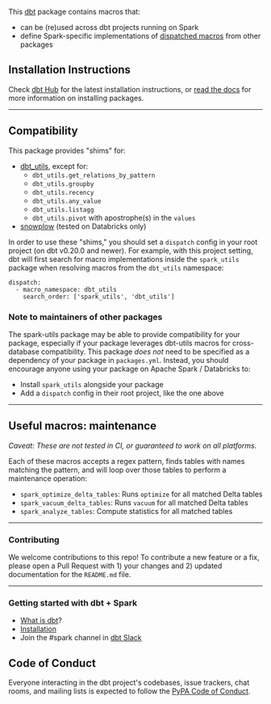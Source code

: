 This [dbt](https://github.com/dbt-labs/dbt) package contains macros 
that:
- can be (re)used across dbt projects running on Spark
- define Spark-specific implementations of [dispatched macros](https://docs.getdbt.com/reference/dbt-jinja-functions/dispatch) from other packages

## Installation Instructions

Check [dbt Hub](https://hub.getdbt.com) for the latest installation 
instructions, or [read the docs](https://docs.getdbt.com/docs/package-management) 
for more information on installing packages.

----

## Compatibility

This package provides "shims" for:
- [dbt_utils](https://github.com/dbt-labs/dbt-utils), except for:
    - `dbt_utils.get_relations_by_pattern`
    - `dbt_utils.groupby`
    - `dbt_utils.recency`
    - `dbt_utils.any_value`
    - `dbt_utils.listagg`
    - `dbt_utils.pivot` with apostrophe(s) in the `values` 
- [snowplow](https://github.com/dbt-labs/snowplow) (tested on Databricks only)

In order to use these "shims," you should set a `dispatch` config in your root project (on dbt v0.20.0 and newer). For example, with this project setting, dbt will first search for macro implementations inside the `spark_utils` package when resolving macros from the `dbt_utils` namespace:
```
dispatch:
  - macro_namespace: dbt_utils
    search_order: ['spark_utils', 'dbt_utils']
```

### Note to maintainers of other packages

The spark-utils package may be able to provide compatibility for your package, especially if your package leverages dbt-utils macros for cross-database compatibility. This package _does not_ need to be specified as a dependency of your package in `packages.yml`. Instead, you should encourage anyone using your package on Apache Spark / Databricks to:
- Install `spark_utils` alongside your package
- Add a `dispatch` config in their root project, like the one above

----

## Useful macros: maintenance

_Caveat: These are not tested in CI, or guaranteed to work on all platforms._

Each of these macros accepts a regex pattern, finds tables with names matching the pattern, and will loop over those tables to perform a maintenance operation:

- `spark_optimize_delta_tables`: Runs `optimize` for all matched Delta tables
- `spark_vacuum_delta_tables`: Runs `vacuum` for all matched Delta tables
- `spark_analyze_tables`: Compute statistics for all matched tables

----

### Contributing

We welcome contributions to this repo! To contribute a new feature or a fix, 
please open a Pull Request with 1) your changes and 2) updated documentation for 
the `README.md` file.

----

### Getting started with dbt + Spark

- [What is dbt](https://docs.getdbt.com/docs/introduction)?
- [Installation](https://github.com/dbt-labs/dbt-spark)
- Join the #spark channel in [dbt Slack](http://slack.getdbt.com/)


## Code of Conduct

Everyone interacting in the dbt project's codebases, issue trackers, chat rooms, 
and mailing lists is expected to follow the 
[PyPA Code of Conduct](https://www.pypa.io/en/latest/code-of-conduct/).
